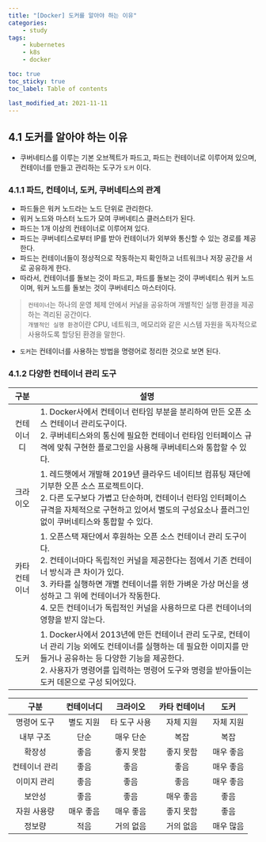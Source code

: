 ```yaml
---
title: "[Docker] 도커를 알아야 하는 이유"
categories:
    - study
tags:
    - kubernetes
    - k8s
    - docker

toc: true
toc_sticky: true
toc_label: Table of contents

last_modified_at: 2021-11-11
---
```


## 4.1 도커를 알아야 하는 이유
- 쿠버네티스를 이루는 기본 오브젝트가 파드고, 파드는 컨테이너로 이루어져 있으며, 컨테이너를 만들고 관리하는 도구가 `도커` 이다.

### 4.1.1 파드, 컨테이너, 도커, 쿠버네티스의 관계
- 파드들은 워커 노드라는 노드 단위로 관리한다.
- 워커 노드와 마스터 노드가 모여 쿠버네티스 클러스터가 된다.
- 파드는 1개 이상의 컨테이너로 이루어져 있다.
- 파드는 쿠버네티스로부터 IP를 받아 컨테이너가 외부와 통신할 수 있는 경로를 제공한다.
- 파드는 컨테이너들이 정상적으로 작동하는지 확인하고 너트워크나 저장 공간을 서로 공유하게 한다.
- 따라서, 컨테이너를 돌보는 것이 파드고, 파드를 돌보는 것이 쿠버네티스 워커 노드이며, 워커 노드를 돌보는 것이 쿠버네티스 마스터이다.

> `컨테이너`는 하나의 운영 체제 안에서 커널을 공유하며 개별적인 실행 환경을 제공하는 격리된 공간이다.<br />
> `개별적인 실행 환경`이란 CPU, 네트워크, 메모리와 같은 시스템 자원을 독자적으로 사용하도록 할당된 환경을 말한다.

- `도커`는 컨테이너를 사용하는 방법을 명령어로 정리한 것으로 보면 된다.

### 4.1.2 다양한 컨테이너 관리 도구

|구분|<center>설명</center>|
|:---:|:---|
|컨테이너디|1. Docker사에서 컨테이너 런타임 부분을 분리하여 만든 오픈 소스 컨테이너 관리도구이다.<br />2. 쿠버네티스와의 통신에 필요한 컨테이너 런타임 인터페이스 규격에 맞춰 구현한 플로그인을 사용해 쿠버네티스와 통합할 수 있다.<br />
|크라이오|1. 레드햇에서 개발해 2019년 클라우드 네이티브 컴퓨팅 재단에 기부한 오픈 소스 프로젝트이다.<br />2. 다른 도구보다 가볍고 단순하며, 컨테이너 런타임 인터페이스 규격을 자체적으로 구현하고 있어서 별도의 구성요소나 플러그인 없이 쿠버네티스와 통합할 수 있다.
|카타컨테이너|1. 오픈스택 재단에서 후원하는 오픈 소스 컨테이너 관리 도구이다.<br />2. 컨테이너마다 독립적인 커널을 제공한다는 점에서 기존 컨테이너 방식과 큰 차이가 있다.<br />3. 카타를 실행하면 개별 컨테이너를 위한 가벼운 가상 머신을 생성하고 그 위에 컨테이너가 작동한다.<br />4. 모든 컨테이너가 독립적인 커널을 사용하므로 다른 컨테이너의 영향을 받지 않는다.<br />
|도커|1. Docker사에서 2013년에 만든 컨테이너 관리 도구로, 컨테이너 관리 기능 외에도 컨테이너를 실행하는 데 필요한 이미지를 만들거나 공유하는 등 다양한 기능을 제공한다.<br />2. 사용자가 명령어를 입력하는 명령어 도구와 명령을 받아들이는 도커 데몬으로 구성 되어있다.

|구분|컨테이너디|크라이오|카타 컨테이너|도커|
|:---:|:---:|:---:|:---:|:---:|
|명령어 도구|별도 지원|타 도구 사용|자체 지원|자체 지원|
|내부 구조|단순|매우 단순|복잡|복잡|
|확장성|좋음|좋지 못함|좋지 못함|매우 좋음|
|컨테이너 관리|좋음|좋음|좋음|매우 좋음|
|이미지 관리|좋음|좋음|좋음|매우 좋음|
|보안성|좋음|좋음|매우 좋음|좋음|
|자원 사용량|매우 좋음|매우 좋음|좋지 못함| 좋음|
|정보량|적음|거의 없음|거의 없음|매우 많음|